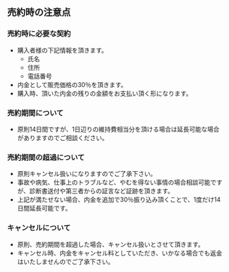 ---
---

## 売約時の注意点

### 売約時に必要な契約

* 購入者様の下記情報を頂きます。
    - 氏名
    - 住所
    - 電話番号
* 内金として販売価格の30％を頂きます。
* 購入時、頂いた内金の残りの金額をお支払い頂く形になります。

### 売約期間について

* 原則14日間ですが、1日辺りの維持費相当分を頂ける場合は延長可能な場合がありますのでご相談ください。

### 売約期間の超過について

* 原則キャンセル扱いになりますのでご了承下さい。
* 事故や病気、仕事上のトラブルなど、やむを得ない事情の場合相談可能ですが、診断書送付や第三者からの証言など証跡を頂きます。
* 上記が満たせない場合、内金を追加で30％振り込み頂くことで、1度だけ14日間延長可能です。

### キャンセルについて

* 原則、売約期間を超過した場合、キャンセル扱いとさせて頂きます。
* キャンセル時、内金をキャンセル料としていただき、いかなる場合でも返金はいたしませんのでご了承下さい。
